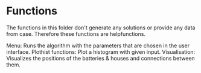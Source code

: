 # Functions

The functions in this folder don't generate any solutions or provide any data from case. Therefore these functions are helpfunctions. 

Menu: Runs the algorithm with the parameters that are chosen in the user interface.
Plothist functions: Plot a histogram with given input.
Visualisation: Visualizes the positions of the batteries & houses and connections between them. 